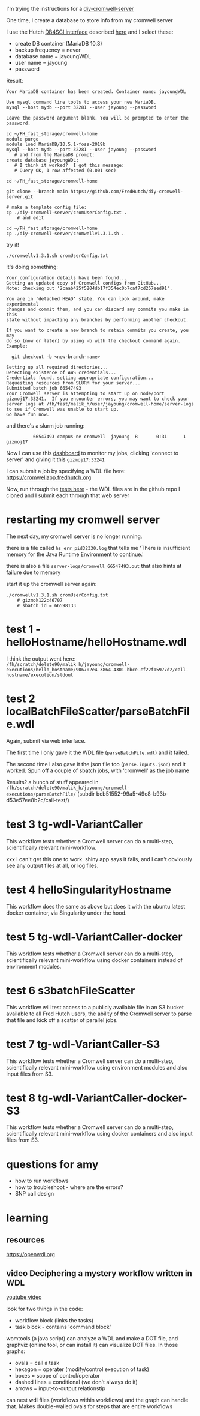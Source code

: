 I'm trying the instructions for a [diy-cromwell-server](https://github.com/FredHutch/diy-cromwell-server)

One time, I create a database to store info from my cromwell server

I use the Hutch [DB4SCI interface](https://mydb.fredhutch.org/index) described [here](https://sciwiki.fredhutch.org/scicomputing/store_databases/#db4sci--previously-mydb) and I select these:
  - create DB container (MariaDB 10.3)
  - backup frequency = never
  - database name = jayoungWDL
  - user name = jayoung
  - password  

Result:
```
Your MariaDB container has been created. Container name: jayoungWDL

Use mysql command line tools to access your new MariaDB.
mysql --host mydb --port 32281 --user jayoung --password

Leave the password argument blank. You will be prompted to enter the password.
```


```
cd ~/FH_fast_storage/cromwell-home
module purge
module load MariaDB/10.5.1-foss-2019b
mysql --host mydb --port 32281 --user jayoung --password
   # and from the MariaDB prompt:
create database jayoungWDL;
   # I think it worked?  I got this message:
   # Query OK, 1 row affected (0.001 sec)

```


```
cd ~/FH_fast_storage/cromwell-home

git clone --branch main https://github.com/FredHutch/diy-cromwell-server.git

# make a template config file:
cp ./diy-cromwell-server/cromUserConfig.txt .
    # and edit
```

```
cd ~/FH_fast_storage/cromwell-home
cp ./diy-cromwell-server/cromwellv1.3.1.sh .
```

try it!
```
./cromwellv1.3.1.sh cromUserConfig.txt
```

it's doing something:
```
Your configuration details have been found...
Getting an updated copy of Cromwell configs from GitHub...
Note: checking out '2caab425f5204db17f354ec0b7caf7cd257eed91'.

You are in 'detached HEAD' state. You can look around, make experimental
changes and commit them, and you can discard any commits you make in this
state without impacting any branches by performing another checkout.

If you want to create a new branch to retain commits you create, you may
do so (now or later) by using -b with the checkout command again. Example:

  git checkout -b <new-branch-name>

Setting up all required directories...
Detecting existence of AWS credentials...
Credentials found, setting appropriate configuration...
Requesting resources from SLURM for your server...
Submitted batch job 66547493
Your Cromwell server is attempting to start up on node/port gizmoj17:33241.  If you encounter errors, you may want to check your server logs at /fh/fast/malik_h/user/jayoung/cromwell-home/server-logs to see if Cromwell was unable to start up.
Go have fun now.
```
and there's a slurm job running:
```
          66547493 campus-ne cromwell  jayoung  R       0:31      1 gizmoj17
```

Now I can use this [dashboard](https://cromwellapp.fredhutch.org) to monitor my jobs, clicking 'connect to server' and giving it this `gizmoj17:33241`

I can submit a job by specifying a WDL file here:
https://cromwellapp.fredhutch.org

Now, run through the [tests here](https://github.com/FredHutch/diy-cromwell-server/tree/main/testWorkflows) - the WDL files are in the github repo I cloned and I submit each through that web server


# restarting my cromwell server

The next day, my cromwell server is no longer running. 

there is a file called `hs_err_pid32330.log` that tells me 'There is insufficient memory for the Java Runtime Environment to continue.'

there is also a file `server-logs/cromwell_66547493.out` that also hints at failure due to memory

start it up the cromwell server again:
```
./cromwellv1.3.1.sh cromUserConfig.txt
    # gizmok122:46707
    # sbatch id = 66598133
```


# test 1 - helloHostname/helloHostname.wdl

I think the output went here: `/fh/scratch/delete90/malik_h/jayoung/cromwell-executions/hello_hostname/906702e4-3864-4301-bbce-cf22f15977d2/call-hostname/execution/stdout`

# test 2 localBatchFileScatter/parseBatchFile.wdl

Again, submit via web interface. 

The first time I only gave it the WDL file (`parseBatchFile.wdl`) and it failed. 

The second time I also gave it the json file too (`parse.inputs.json`) and it worked. Spun off a couple of sbatch jobs, with 'cromwell' as the job name

Results?  a bunch of stuff appeared in `/fh/scratch/delete90/malik_h/jayoung/cromwell-executions/parseBatchFile/`
(subdir beb51552-99a5-49e8-b93b-d53e57ee8b2c/call-test/)

# test 3 tg-wdl-VariantCaller 

This workflow tests whether a Cromwell server can do a multi-step, scientifically relevant mini-workflow.

xxx I can't get this one to work. shiny app says it fails, and I can't obviously see any output files at all, or log files.


# test 4 helloSingularityHostname 

This workflow does the same as above but does it with the ubuntu:latest docker container, via Singularity under the hood.

# test 5 tg-wdl-VariantCaller-docker 

This workflow tests whether a Cromwell server can do a multi-step, scientifically relevant mini-workflow using docker containers instead of environment modules.

# test 6 s3batchFileScatter 

This workflow will test access to a publicly available file in an S3 bucket available to all Fred Hutch users, the ability of the Cromwell server to parse that file and kick off a scatter of parallel jobs.

# test 7 tg-wdl-VariantCaller-S3 

This workflow tests whether a Cromwell server can do a multi-step, scientifically relevant mini-workflow using environment modules and also input files from S3.

# test 8 tg-wdl-VariantCaller-docker-S3 

This workflow tests whether a Cromwell server can do a multi-step, scientifically relevant mini-workflow using docker containers and also input files from S3.



# questions for amy

- how to run workflows
- how to troubleshoot - where are the errors?
- SNP call design

# learning

## resources

https://openwdl.org

## video Deciphering a mystery workflow written in WDL

[youtube video](https://terra.bio/deciphering-a-mystery-workflow-written-in-wdl/)

look for two things in the code: 
- workflow block (links the tasks)
- task block - contains 'command block'

womtools (a java script) can analyze a WDL and make a DOT file, and graphviz (online tool, or can install it) can visualize DOT files. In those graphs:
- ovals = call a task
- hexagon = operater (modify/control execution of task)
- boxes = scope of control/operator
- dashed lines = conditional (we don't always do it)
- arrows = input-to-output relationstip

can nest wdl files (workflows within workflows) and the graph can handle that.  Makes double-walled ovals for steps that are entire workflows
